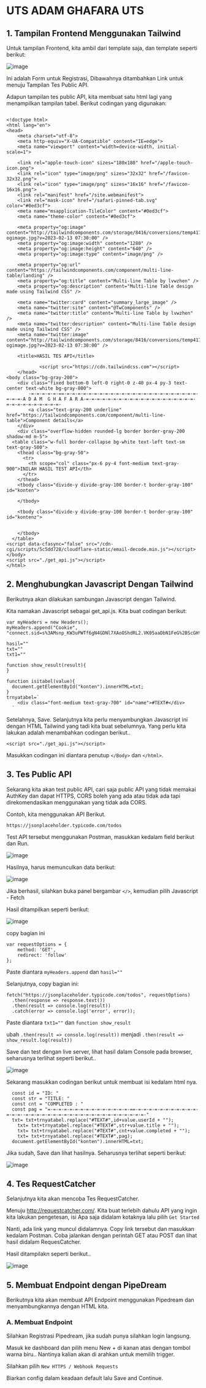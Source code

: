 # UTS ADAM GHAFARA UTS

## 1. Tampilan Frontend Menggunakan Tailwind

Untuk tampilan Frontend, kita ambil dari template saja, dan template seperti berikut:

![image](https://github.com/adam-ghafara/WS/blob/main/UTS/1214064_AdamGhafara_UTS/foto/Web%20tailwind.png?raw=true)

Ini adalah Form untuk Registrasi, Dibawahnya ditambahkan Link untuk menuju Tampilan Tes Public API.

Adapun tampilan tes public API, kita membuat satu html lagi yang menampilkan tampilan tabel. Berikut codingan yang digunakan:

```

<!doctype html>
<html lang="en">
<head>
    <meta charset="utf-8">
    <meta http-equiv="X-UA-Compatible" content="IE=edge">
    <meta name="viewport" content="width=device-width, initial-scale=1">

    <link rel="apple-touch-icon" sizes="180x180" href="/apple-touch-icon.png">
    <link rel="icon" type="image/png" sizes="32x32" href="/favicon-32x32.png">
    <link rel="icon" type="image/png" sizes="16x16" href="/favicon-16x16.png">
    <link rel="manifest" href="/site.webmanifest">
    <link rel="mask-icon" href="/safari-pinned-tab.svg" color="#0ed3cf">
    <meta name="msapplication-TileColor" content="#0ed3cf">
    <meta name="theme-color" content="#0ed3cf">

    <meta property="og:image" content="http://tailwindcomponents.com/storage/8416/conversions/temp41738-ogimage.jpg?v=2023-02-13 07:30:00" />
    <meta property="og:image:width" content="1280" />
    <meta property="og:image:height" content="640" />
    <meta property="og:image:type" content="image/png" />

    <meta property="og:url" content="https://tailwindcomponents.com/component/multi-line-table/landing" />
    <meta property="og:title" content="Multi-line Table by lvwzhen" />
    <meta property="og:description" content="Multi-line Table design made using Tailwind CSS" />

    <meta name="twitter:card" content="summary_large_image" />
    <meta name="twitter:site" content="@TwComponents" />
    <meta name="twitter:title" content="Multi-line Table by lvwzhen" />
    <meta name="twitter:description" content="Multi-line Table design made using Tailwind CSS" />
    <meta name="twitter:image" content="http://tailwindcomponents.com/storage/8416/conversions/temp41738-ogimage.jpg?v=2023-02-13 07:30:00" />

    <title>HASIL TES API</title>

            <script src="https://cdn.tailwindcss.com"></script>
    </head>
<body class="bg-gray-200">
    <div class="fixed bottom-0 left-0 right-0 z-40 px-4 py-3 text-center text-white bg-gray-800">
        -=-=-=-=-=-==-=-=-=-=-=-=-=-=-=-=-=-=-=-=-=-=-=-=-=-=-=-=-=-=-=-=-=-A D A M  G H A F A R A-=-=-=-=-=-=-=-=-=-=-=-=-=-=-=-=-=-=-=-=-=-=-=-=-=-=-=-=-=-=- 
        <a class="text-gray-200 underline" href="https://tailwindcomponents.com/component/multi-line-table">Component details</a>
    </div>
    <div class="overflow-hidden rounded-lg border border-gray-200 shadow-md m-5">
  <table class="w-full border-collapse bg-white text-left text-sm text-gray-500">
    <thead class="bg-gray-50">
      <tr>
        <th scope="col" class="px-6 py-4 font-medium text-gray-900">INILAH HASIL TEST API</th>
      </tr>
    </thead>
    <tbody class="divide-y divide-gray-100 border-t border-gray-100" id="konten">

    </tbody>

    <tbody class="divide-y divide-gray-100 border-t border-gray-100" id="kontenz">

      
    </tbody>
  </table>
<script data-cfasync="false" src="/cdn-cgi/scripts/5c5dd728/cloudflare-static/email-decode.min.js"></script>
</body>
<script src="./get_api.js"></script>
</html>
```

## 2. Menghubungkan Javascript Dengan Tailwind

Berikutnya akan dilakukan sambungan Javascript dengan Tailwind.

Kita namakan Javascript sebagai get_api.js.
Kita buat codingan berikut:
```
var myHeaders = new Headers();
myHeaders.append("Cookie", "connect.sid=s%3AMsnp_KW3uPWTf6gN4GDNl7XAoOShdRL2.VK05aaDbN1FeG%2BScGHtOuxENv5s2ABoZZzLpqN%2FUbZs");

hasil=""
txt=""
txt1=""

function show_result(result){
}

function isitabel(value){
  document.getElementById("konten").innerHTML=txt;
}
trnyatabel=`
    <div class="font-medium text-gray-700" id="name">#TEXT#</div>
  `
```
Setelahnya, Save.
Selanjutnya kita perlu menyambungkan Javascript ini dengan HTML Tailwind yang tadi kita buat sebelumnya.
Yang perlu kita lakukan adalah menambahkan codingan berikut..

```
<script src="./get_api.js"></script>
```

Masukkan codingan ini diantara penutup ```</Body>``` dan ```</html>```.

## 3. Tes Public API

Sekarang kita akan test public API, cari saja public API yang tidak memakai AuthKey dan dapat HTTPS, CORS boleh yang ada atau tidak ada tapi direkomendasikan menggunakan yang tidak ada CORS.

Contoh, kita menggunakan API Berikut.
```
https://jsonplaceholder.typicode.com/todos
```
Test API tersebut menggunakan Postman, masukkan kedalam field berikut dan Run.

![image](https://github.com/adam-ghafara/WS/blob/main/UTS/1214064_AdamGhafara_UTS/foto/TES%20API%20(2).png?raw=true)

Hasilnya, harus memunculkan data berikut:

![image](https://github.com/adam-ghafara/WS/blob/main/UTS/1214064_AdamGhafara_UTS/foto/TES%20API%20(1).png?raw=true)

Jika berhasil, silahkan buka panel bergambar ```</>```, kemudian pilih Javascript - Fetch

Hasil ditampilkan seperti berikut:

![image](https://github.com/adam-ghafara/WS/blob/main/UTS/1214064_AdamGhafara_UTS/foto/TES%20API%20(3).png?raw=true)

copy bagian ini
```
var requestOptions = {
    method: 'GET',
    redirect: 'follow'
};
```

Paste diantara ```myHeaders.append``` dan ```hasil=""```

Selanjutnya, copy bagian ini:
```
fetch("https://jsonplaceholder.typicode.com/todos", requestOptions)
  .then(response => response.text())
  .then(result => console.log(result))
  .catch(error => console.log('error', error));
```

Paste diantara ```txt1=""``` dan ```function show_result```

ubah ```.then(result => console.log(result))``` menjadi ```.then(result => show_result.log(result))```

Save dan test dengan live server, lihat hasil dalam Console pada browser, seharusnya terlihat seperti berikut..

![image](https://github.com/adam-ghafara/WS/blob/main/UTS/1214064_AdamGhafara_UTS/foto/TES%20API%20(5).png?raw=true)

Sekarang masukkan codingan berikut untuk membuat isi kedalam html nya.

```
  const id = "ID: "
  const str = "TITLE: "
  const cnt = "COMPLETED : "
  const pag = "=-=-=-=-=-=-=-=-=-=-=-=-=-=-=-==-=-=-=-=-=-=-=-=-=-=-=-=-=-=--=-=-=-=-=-=-=-=-=-=-=-=-=-=-=-=-=-=-=-=-=-=-"
  txt= txt+trnyatabel.replace("#TEXT#",id+value.userId + "");
    txt= txt+trnyatabel.replace("#TEXT#",str+value.title + "");
    txt= txt+trnyatabel.replace("#TEXT#",cnt+value.completed + "");
    txt= txt+trnyatabel.replace("#TEXT#",pag);
  document.getElementById("konten").innerHTML=txt;
```
Jika sudah, Save dan lihat hasilnya. Seharusnya terlihat seperti berikut:

![image](https://github.com/adam-ghafara/WS/blob/main/UTS/1214064_AdamGhafara_UTS/foto/TES%20API%20(4).png?raw=true)

## 4. Tes RequestCatcher

Selanjutnya kita akan mencoba Tes RequestCatcher.

Menuju http://requestcatcher.com/. Kita buat terlebih dahulu API yang ingin kita lakukan pengetesan, isi Apa saja didalam kotaknya lalu pilih ```Get Started```

Nanti, ada link yang muncul didalamnya. Copy link tersebut dan masukkan kedalam Postman. Coba jalankan dengan perintah GET atau POST dan lihat hasil didalam RequesCatcher.

Hasil ditampilakn seperti berikut..

![image](https://github.com/adam-ghafara/WS/blob/main/UTS/1214064_AdamGhafara_UTS/foto/catcher%20(1).png?raw=true)

## 5. Membuat Endpoint dengan PipeDream

Berikutnya kita akan membuat API Endpoint menggunakan Pipedream dan menyambungkannya dengan HTML kita.

### A. Membuat Endpoint

Silahkan Registrasi Pipedream, jika sudah punya silahkan login langsung.

Masuk ke dashboard dan pilih menu New + di kanan atas dengan tombol warna biru..
Nantinya kalian akan di arahkan untuk memilih trigger.

Silahkan pilih ``` New HTTPS / Webhook Requests ```

Biarkan config dalam keadaan default lalu Save and Continue.
